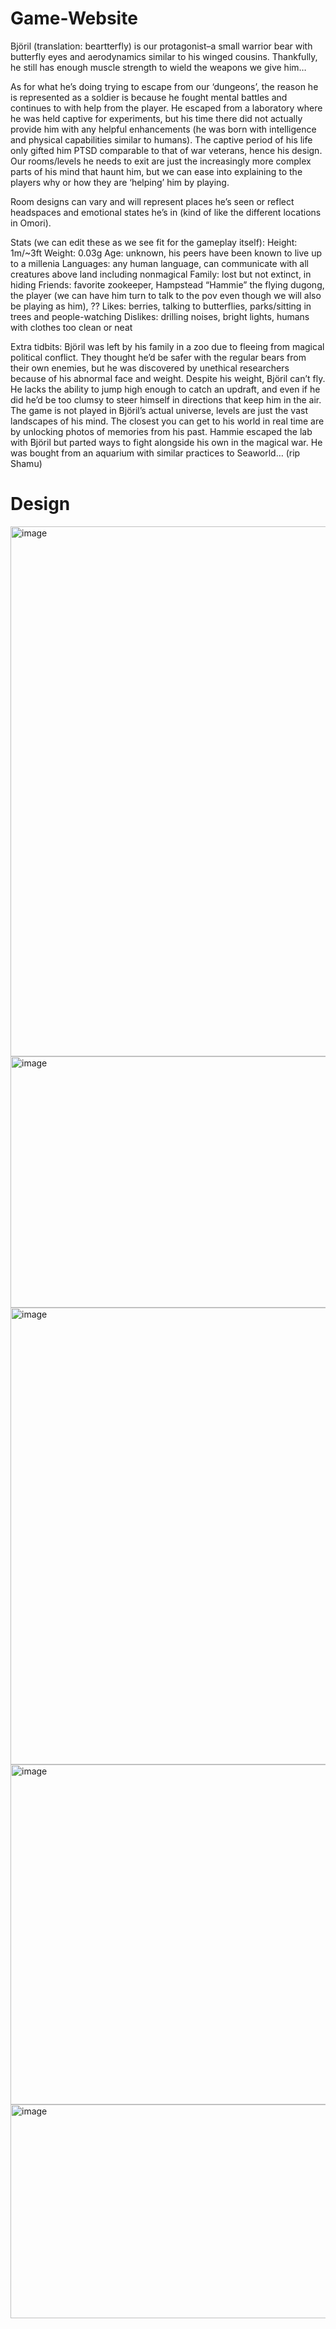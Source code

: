 # Game-Website
Björil (translation: beartterfly) is our protagonist–a small warrior bear with butterfly eyes and aerodynamics similar to his winged cousins. Thankfully, he still has enough muscle strength to wield the weapons we give him…

As for what he’s doing trying to escape from our ‘dungeons’, the reason he is represented as a soldier is because he fought mental battles and continues to with help from the player. He escaped from a laboratory where he was held captive for experiments, but his time there did not actually provide him with any helpful enhancements (he was born with intelligence and physical capabilities similar to humans). The captive period of his life only gifted him PTSD comparable to that of war veterans, hence his design. Our rooms/levels he needs to exit are just the increasingly more complex parts of his mind that haunt him, but we can ease into explaining to the players why or how they are ‘helping’ him by playing.

Room designs can vary and will represent places he’s seen or reflect headspaces and emotional states he’s in (kind of like the different locations in Omori).

Stats (we can edit these as we see fit for the gameplay itself):
Height: 1m/~3ft
Weight: 0.03g
Age: unknown, his peers have been known to live up to a millenia
Languages: any human language, can communicate with all creatures above land including nonmagical
Family: lost but not extinct, in hiding 
Friends: favorite zookeeper, Hampstead “Hammie” the flying dugong, the player (we can have him turn to talk to the pov even though we will also be playing as him), ??
Likes: berries, talking to butterflies, parks/sitting in trees and people-watching 
Dislikes: drilling noises, bright lights, humans with clothes too clean or neat

Extra tidbits:
Björil was left by his family in a zoo due to fleeing from magical political conflict. They thought he’d be safer with the regular bears from their own enemies, but he was discovered by unethical researchers because of his abnormal face and weight.
Despite his weight, Björil can’t fly. He lacks the ability to jump high enough to catch an updraft, and even if he did he’d be too clumsy to steer himself in directions that keep him in the air.
The game is not played in Björil’s actual universe, levels are just the vast landscapes of his mind. The closest you can get to his world in real time are by unlocking photos of memories from his past. 
Hammie escaped the lab with Björil but parted ways to fight alongside his own in the magical war. He was bought from an aquarium with similar practices to Seaworld… (rip Shamu)   

# Design
<img width="1670" height="848" alt="image" src="https://github.com/user-attachments/assets/3bcbbaec-bdcf-4790-85c4-2a5ff6411ef6" />

<img width="1245" height="402" alt="image" src="https://github.com/user-attachments/assets/1b59f211-c222-44ff-8e3b-9cfe57c8f77d" />

<img width="1160" height="731" alt="image" src="https://github.com/user-attachments/assets/fd6800ba-4fcb-4235-98d6-a5d047be288d" />

<img width="1156" height="544" alt="image" src="https://github.com/user-attachments/assets/5245a3f4-e18e-4154-a63c-4673eec43894" />

<img width="1147" height="342" alt="image" src="https://github.com/user-attachments/assets/1f6537b1-66c9-4db0-80b2-4dd5a5b12d4d" />




